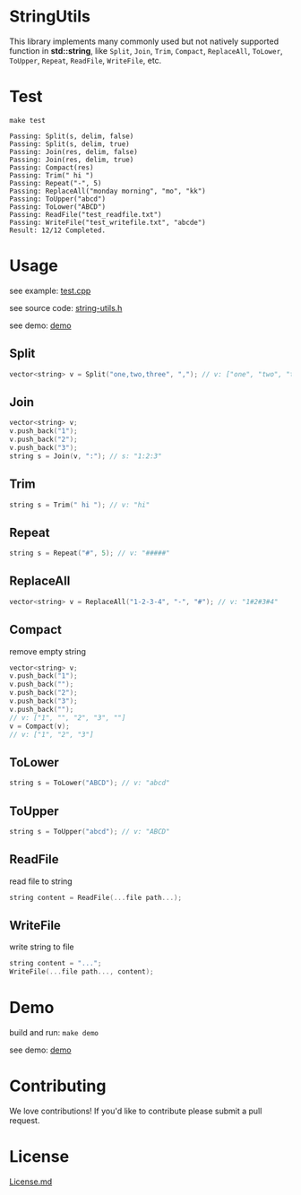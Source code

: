 # StringUtils

This library implements many commonly used but not natively supported function in **std::string**, like `Split`, `Join`, `Trim`, `Compact`, `ReplaceAll`, `ToLower`, `ToUpper`, `Repeat`, `ReadFile`, `WriteFile`, etc.

# Test

`make test`

```
Passing: Split(s, delim, false)
Passing: Split(s, delim, true)
Passing: Join(res, delim, false)
Passing: Join(res, delim, true)
Passing: Compact(res)
Passing: Trim(" hi ")
Passing: Repeat("-", 5)
Passing: ReplaceAll("monday morning", "mo", "kk")
Passing: ToUpper("abcd")
Passing: ToLower("ABCD")
Passing: ReadFile("test_readfile.txt")
Passing: WriteFile("test_writefile.txt", "abcde")
Result: 12/12 Completed.
```

# Usage

see example: [test.cpp](https://github.com/HondaDai/StringUtils/blob/master/test/main.cpp)

see source code: [string-utils.h](https://github.com/HondaDai/StringUtils/blob/master/string-utils.h)

see demo: [demo](https://github.com/HondaDai/StringUtils/tree/master/demo/customize_configuration)


## Split

```c++
vector<string> v = Split("one,two,three", ","); // v: ["one", "two", "three"]
```
  
## Join

```c++
vector<string> v;
v.push_back("1");
v.push_back("2");
v.push_back("3");
string s = Join(v, ":"); // s: "1:2:3"
```

## Trim

```c++
string s = Trim(" hi "); // v: "hi"
```

## Repeat

```c++
string s = Repeat("#", 5); // v: "#####"
```

## ReplaceAll

```c++
vector<string> v = ReplaceAll("1-2-3-4", "-", "#"); // v: "1#2#3#4"
```

## Compact

remove empty string

```c++
vector<string> v;
v.push_back("1");
v.push_back("");
v.push_back("2");
v.push_back("3");
v.push_back("");
// v: ["1", "", "2", "3", ""]
v = Compact(v);
// v: ["1", "2", "3"]
```

## ToLower

```c++
string s = ToLower("ABCD"); // v: "abcd"
```

## ToUpper

```c++
string s = ToUpper("abcd"); // v: "ABCD"
```

## ReadFile

read file to string

```c++
string content = ReadFile(...file path...);
```

## WriteFile

write string to file

```c++
string content = "...";
WriteFile(...file path..., content);
```

# Demo

build and run: `make demo`

see demo: [demo](https://github.com/HondaDai/StringUtils/tree/master/demo/customize_configuration)

# Contributing

We love contributions! If you'd like to contribute please submit a pull request.

# License

[License.md](https://github.com/HondaDai/StringUtils/blob/master/LICENSE.md)
